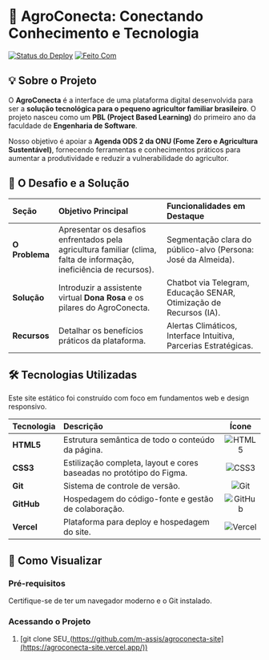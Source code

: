 # 🌾 AgroConecta: Conectando Conhecimento e Tecnologia

[![Status do Deploy](https://img.shields.io/badge/Status-Deploy%20Concluído-brightgreen)](SEU_LINK_DO_VERCEL_AQUI)
[![Feito Com](https://img.shields.io/badge/Feito%20Com-HTML%2C%20CSS%20e%20PBL-blueviolet)](SEU_LINK_DO_GITHUB_AQUI)

## 💡 Sobre o Projeto

O **AgroConecta** é a interface de uma plataforma digital desenvolvida para ser a **solução tecnológica para o pequeno agricultor familiar brasileiro**. O projeto nasceu como um **PBL (Project Based Learning)** do primeiro ano da faculdade de **Engenharia de Software**.

Nosso objetivo é apoiar a **Agenda ODS 2 da ONU (Fome Zero e Agricultura Sustentável)**, fornecendo ferramentas e conhecimentos práticos para aumentar a produtividade e reduzir a vulnerabilidade do agricultor.

## 🌟 O Desafio e a Solução

| Seção | Objetivo Principal | Funcionalidades em Destaque |
| :--- | :--- | :--- |
| **O Problema** | Apresentar os desafios enfrentados pela agricultura familiar (clima, falta de informação, ineficiência de recursos). | Segmentação clara do público-alvo (Persona: José da Almeida). |
| **Solução** | Introduzir a assistente virtual **Dona Rosa** e os pilares do AgroConecta. | Chatbot via Telegram, Educação SENAR, Otimização de Recursos (IA). |
| **Recursos** | Detalhar os benefícios práticos da plataforma. | Alertas Climáticos, Interface Intuitiva, Parcerias Estratégicas. |

## 🛠️ Tecnologias Utilizadas

Este site estático foi construído com foco em fundamentos web e design responsivo.

| Tecnologia | Descrição | Ícone |
| :--- | :--- | :---: |
| **HTML5** | Estrutura semântica de todo o conteúdo da página. | <img src="https://img.shields.io/badge/HTML5-E34F26?style=for-the-badge&logo=html5&logoColor=white" alt="HTML5"> |
| **CSS3** | Estilização completa, layout e cores baseadas no protótipo do Figma. | <img src="https://img.shields.io/badge/CSS3-1572B6?style=for-the-badge&logo=css3&logoColor=white" alt="CSS3"> |
| **Git** | Sistema de controle de versão. | <img src="https://img.shields.io/badge/GIT-E44C30?style=for-the-badge&logo=git&logoColor=white" alt="Git"> |
| **GitHub** | Hospedagem do código-fonte e gestão de colaboração. | <img src="https://img.shields.io/badge/GitHub-100000?style=for-the-badge&logo=github&logoColor=white" alt="GitHub"> |
| **Vercel** | Plataforma para deploy e hospedagem do site. | <img src="https://img.shields.io/badge/Vercel-000000?style=for-the-badge&logo=vercel&logoColor=white" alt="Vercel"> |

## 🚀 Como Visualizar

### Pré-requisitos
Certifique-se de ter um navegador moderno e o Git instalado.

### Acessando o Projeto
1. [git clone SEU_(https://github.com/m-assis/agroconecta-site](https://agroconecta-site.vercel.app/))
